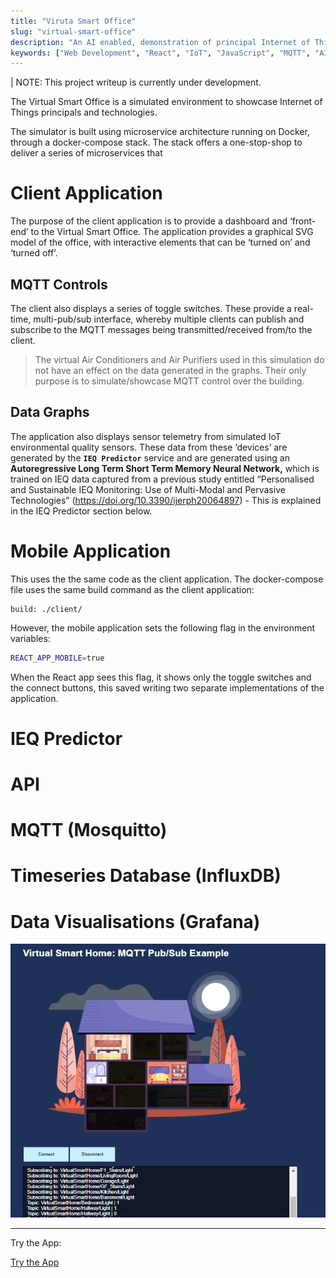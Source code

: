 ```yaml
---
title: "Viruta Smart Office"
slug: "virtual-smart-office"
description: "An AI enabled, demonstration of principal Internet of Things (IoT) technologies (e.g., MQTT brokers, timeseries databases, real-time data capture) built on a real-time, cloud-based, microservice architecture."
keywords: ["Web Development", "React", "IoT", "JavaScript", "MQTT", "AI", "Cloud", "Microservices"]
---
```


| NOTE: This project writeup is currently under development.

The Virtual Smart Office is a simulated environment to showcase Internet of Things principals and technologies.

The simulator is built using microservice architecture running on Docker, through a docker-compose stack. The stack offers a one-stop-shop to deliver a series of microservices that

# Client Application

The purpose of the client application is to provide a dashboard and ‘front-end’ to the Virtual Smart Office. The application provides a graphical SVG model of the office, with interactive elements that can be ‘turned on’ and ‘turned off’.

## MQTT Controls

The client also displays a series of toggle switches. These provide a real-time, multi-pub/sub interface, whereby multiple clients can publish and subscribe to the MQTT messages being transmitted/received from/to the client.

> The virtual Air Conditioners and Air Purifiers used in this simulation do not have an effect on the data generated in the graphs. Their only purpose is to simulate/showcase MQTT control over the building.

## Data Graphs

The application also displays sensor telemetry from simulated IoT environmental quality sensors. These data from these ‘devices’ are generated by the **`IEQ Predictor`** service and are generated using an **Autoregressive Long Term Short Term Memory Neural Network,** which is trained on IEQ data captured from a previous study entitled “Personalised and Sustainable IEQ Monitoring: Use of Multi-Modal and Pervasive Technologies” (https://doi.org/10.3390/ijerph20064897) - This is explained in the IEQ Predictor section below.

# Mobile Application

This uses the the same code as the client application. The docker-compose file uses the same build command as the client application:

```docker
build: ./client/
```

However, the mobile application sets the following flag in the environment variables:

```bash
REACT_APP_MOBILE=true
```

When the React app sees this flag, it shows only the toggle switches and the connect buttons, this saved writing two separate implementations of the application.

# IEQ Predictor

# API

# MQTT (Mosquitto)

# Timeseries Database (InfluxDB)

# Data Visualisations (Grafana)

![screenshot](/project-images/virtual-smart-home/feature.png)

---

Try the App:

<a className="btn btn-dark" href="http://140.238.89.159:40153/"  target="_blank" rel="noopener noreferrer"><i className="fa fa-globe"></i> Try the App</a>
